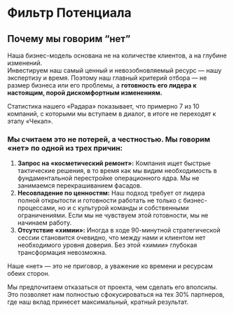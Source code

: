 # Фильтр Потенциала

## Почему мы говорим “нет”

Наша бизнес-модель основана не на количестве клиентов, а на глубине изменений. <br>
Инвестируем наш самый ценный и невозобновляемый ресурс — нашу экспертизу и время. Поэтому наш главный критерий отбора — не размер бизнеса или его проблемы, а **готовность его лидера к настоящим, порой дискомфортным изменениям.**

Статистика нашего «Радара» показывает, что примерно 7 из 10 компаний, с которыми мы вступаем в диалог, в итоге не переходят к этапу «Чекап».

### Мы считаем это не потерей, а честностью. Мы говорим «нет» по одной из трех причин:

1. **Запрос на «косметический ремонт»:** Компания ищет быстрые тактические решения, в то время как мы видим необходимость в фундаментальной перестройке операционного ядра. Мы не занимаемся перекрашиванием фасадов.
2. **Несовпадение по ценностям:** Наш подход требует от лидера полной открытости и готовности работать не только с бизнес-процессами, но и с культурой команды и собственными ограничениями. Если мы не чувствуем этой готовности, мы не начинаем работу.
3. **Отсутствие «химии»:** Иногда в ходе 90-минутной стратегической сессии становится очевидно, что между нами и клиентом нет необходимого уровня доверия. Без этой «химии» глубокая трансформация невозможна.

Наше «нет» — это не приговор, а уважение ко времени и ресурсам обеих сторон. 

Мы предпочитаем отказаться от проекта, чем сделать его вполсилы. Это позволяет нам полностью сфокусироваться на тех 30% партнеров, где наш вклад принесет максимальный, кратный результат.
